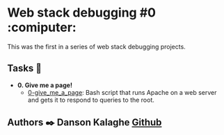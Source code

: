 # Web stack debugging #0 :comiputer:

This was the first in a series of web stack debugging projects.

## Tasks :page_with_curl:

* **0. Give me a page!**
  * [0-give_me_a_page](./0-give_me_a_page): Bash script that runs Apache on a
  web server and gets it to respond to queries to the root.

## Authors :black_nib: **Danson Kalaghe** [Github](https://github.com/lowercaselife)
